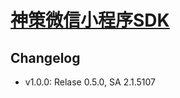 # [神策微信小程序SDK](https://github.com/sensorsdata/sa-sdk-minigame/releases)

## Changelog

- v1.0.0: Relase 0.5.0, SA 2.1.5107
